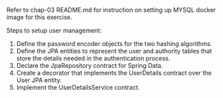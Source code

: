Refer to chap-03 README.md for instruction on setting up MYSQL docker image for this exercise.

Steps to setup user management:
1. Define the password encoder objects for the two hashing algorithms.
2. Define the JPA entities to represent the user and authority tables that store the details needed in the authentication process.
3. Declare the JpaRepository contract for Spring Data.
4. Create a decorator that implements the UserDetails contract over the User JPA entity.
5. Implement the UserDetailsService contract. 

